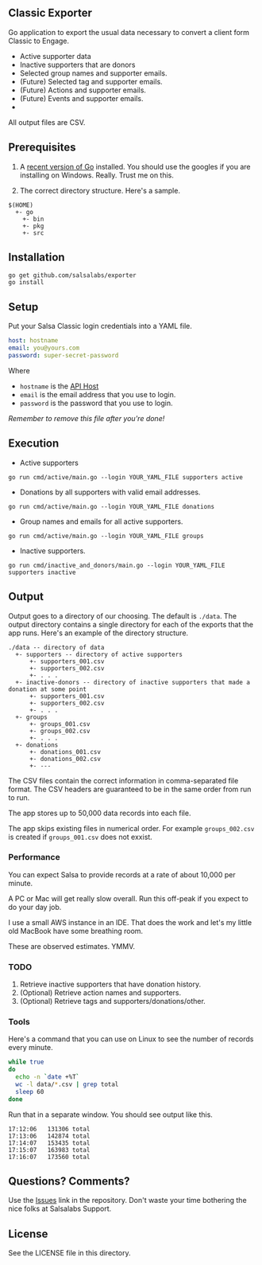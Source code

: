 ## Classic Exporter

Go application to export the usual data necessary to convert a client form Classic to Engage.
* Active supporter data
* Inactive supporters that are donors
* Selected group names and supporter emails.
* (Future) Selected tag and supporter emails.
* (Future) Actions and supporter emails.
* (Future) Events and supporter emails.
* 

All output files are CSV.

## Prerequisites
1. A [recent version of Go](https://golang.org/doc/install) installed.  You should use the googles
if you are installing on Windows.  Really. Trust me on this.

1. The correct directory structure.  Here's a sample.
```
$(HOME)
  +- go
    +- bin
    +- pkg
    +- src
```
## Installation
```
go get github.com/salsalabs/exporter
go install
```

## Setup
Put your Salsa Classic login credentials into a YAML file.
```yaml
host: hostname 
email: you@yours.com
password: super-secret-password
```
Where 
* `hostname` is the [API Host](https://help.salsalabs.com/hc/en-us/articles/115000341773-Salsa-Application-Program-Interface-API-#api_host)
* `email` is the email address that you use to login.
* `password` is the password that you use to login.

*Remember to remove this file after you're done!*

## Execution
* Active supporters
```
go run cmd/active/main.go --login YOUR_YAML_FILE supporters active
```
* Donations by all supporters with valid email addresses.
```
go run cmd/active/main.go --login YOUR_YAML_FILE donations
```
* Group names and emails for all active supporters.
```
go run cmd/active/main.go --login YOUR_YAML_FILE groups
```
* Inactive supporters.
```
go run cmd/inactive_and_donors/main.go --login YOUR_YAML_FILE supporters inactive
```

## Output
Output goes to a directory of our choosing.  The default is `./data`.  The output directory contains a single directory for each of the exports that the app runs.  Here's an example of the directory structure.

```
./data -- directory of data
  +- supporters -- directory of active supporters
      +- supporters_001.csv
      +- supporters_002.csv
      +- . . .
  +- inactive-donors -- directory of inactive supporters that made a donation at some point
      +- supporters_001.csv
      +- supporters_002.csv
      +- . . .
  +- groups
      +- groups_001.csv
      +- groups_002.csv
      +- . . .
  +- donations
      +- donations_001.csv
      +- donations_002.csv
      +- ---
```

The CSV files contain the correct information in comma-separated file format.  The CSV headers are guaranteed to
be in the same order from run to run.

The app stores up to 50,000 data records into each file.

The app skips existing files in numerical order.  For example `groups_002.csv` is created if `groups_001.csv` does 
not exxist.

### Performance
You can expect Salsa to provide records at a rate of about 10,000 per minute.

A PC or Mac will get really slow overall.  Run this off-peak if you expect to do your day job.

I use a small AWS instance in an IDE.  That does the work and let's my little old MacBook have some breathing room.

These are observed estimates.  YMMV.

### TODO

1. Retrieve inactive supporters that have donation history.
1. (Optional) Retrieve action names and supporters.
1. (Optional) Retrieve tags and supporters/donations/other.

### Tools
Here's a command that you can use on Linux to see the number of records every minute.

```bash
while true
do
  echo -n `date +%T`
  wc -l data/*.csv | grep total
  sleep 60
done
```

Run that in a separate window.  You should see output like this.
```
17:12:06   131306 total
17:13:06   142874 total
17:14:07   153435 total
17:15:07   163983 total
17:16:07   173560 total
```
## Questions?  Comments?
Use the [Issues](https://github.com/salsalabs/exporter/issues) link in the repository.  Don't waste your time bothering 
the nice folks at Salsalabs Support.

## License
See the LICENSE file in this directory.
